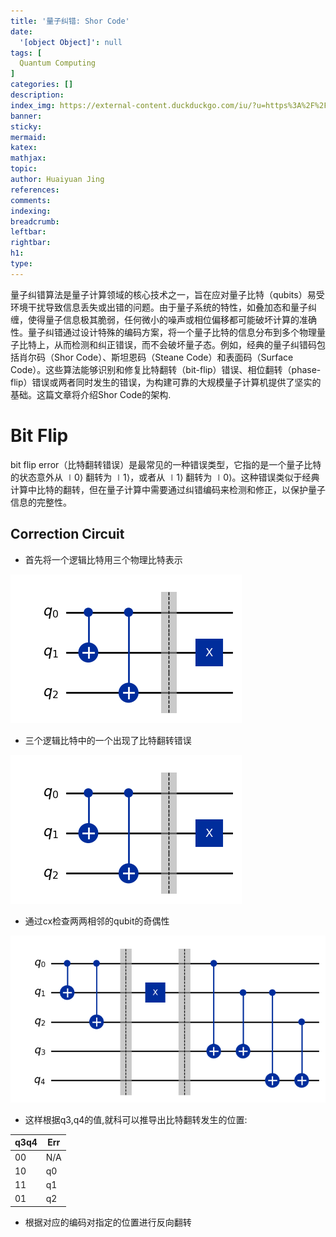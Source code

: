 ```yaml
---
title: '量子纠错: Shor Code' 
date:
  '[object Object]': null
tags: [
  Quantum Computing
]
categories: []
description:
index_img: https://external-content.duckduckgo.com/iu/?u=https%3A%2F%2Fwww.researchgate.net%2Fprofile%2FQin-Yanyuan%2Fpublication%2F351126547%2Ffigure%2Ffig2%2FAS%3A11431281175987241%401689967787116%2FQuantum-error-correction-A-Single-error-code-B-The-shor-code.png&f=1&nofb=1&ipt=b51c1c5fffeb2f704a56e5f6b700a9cc86d519a91303db78f8b1f44b22f0cea4&ipo=images
banner:
sticky:
mermaid:
katex:
mathjax:
topic:
author: Huaiyuan Jing
references:
comments:
indexing:
breadcrumb:
leftbar:
rightbar:
h1:
type:
---
```

量子纠错算法是量子计算领域的核心技术之一，旨在应对量子比特（qubits）易受环境干扰导致信息丢失或出错的问题。由于量子系统的特性，如叠加态和量子纠缠，使得量子信息极其脆弱，任何微小的噪声或相位偏移都可能破坏计算的准确性。量子纠错通过设计特殊的编码方案，将一个量子比特的信息分布到多个物理量子比特上，从而检测和纠正错误，而不会破坏量子态。例如，经典的量子纠错码包括肖尔码（Shor Code）、斯坦恩码（Steane Code）和表面码（Surface Code）。这些算法能够识别和修复比特翻转（bit-flip）错误、相位翻转（phase-flip）错误或两者同时发生的错误，为构建可靠的大规模量子计算机提供了坚实的基础。这篇文章将介绍Shor Code的架构.

# Bit Flip

bit flip error（比特翻转错误）是最常见的一种错误类型，它指的是一个量子比特的状态意外从 ∣0⟩ 翻转为 ∣1⟩，或者从 ∣1⟩ 翻转为 ∣0⟩。这种错误类似于经典计算中比特的翻转，但在量子计算中需要通过纠错编码来检测和修正，以保护量子信息的完整性。

## Correction Circuit

+ 首先将一个逻辑比特用三个物理比特表示

![](https://github.com/Huaiyuan-Jing/BlogBase/blob/main/source/_posts/%E9%87%8F%E5%AD%90%E7%BA%A0%E9%94%99-Shor-Code/45b58c05-d21f-4a36-9f33-671196ff3b3a.png?raw=true)

+ 三个逻辑比特中的一个出现了比特翻转错误

![](https://github.com/Huaiyuan-Jing/BlogBase/blob/main/source/_posts/%E9%87%8F%E5%AD%90%E7%BA%A0%E9%94%99-Shor-Code/45b58c05-d21f-4a36-9f33-671196ff3b3a.png?raw=true)

+ 通过cx检查两两相邻的qubit的奇偶性

![](https://github.com/Huaiyuan-Jing/BlogBase/blob/main/source/_posts/%E9%87%8F%E5%AD%90%E7%BA%A0%E9%94%99-Shor-Code/d7264dce-dfce-4b61-b271-6fa0cbc19d94.png?raw=true)

+ 这样根据q3,q4的值,就科可以推导出比特翻转发生的位置: 

| q3q4 |  Err  |
|------|-------|
|  00  |  N/A  |
|  10  |  q0   |
|  11  |  q1   |
|  01  |  q2   |

+ 根据对应的编码对指定的位置进行反向翻转



